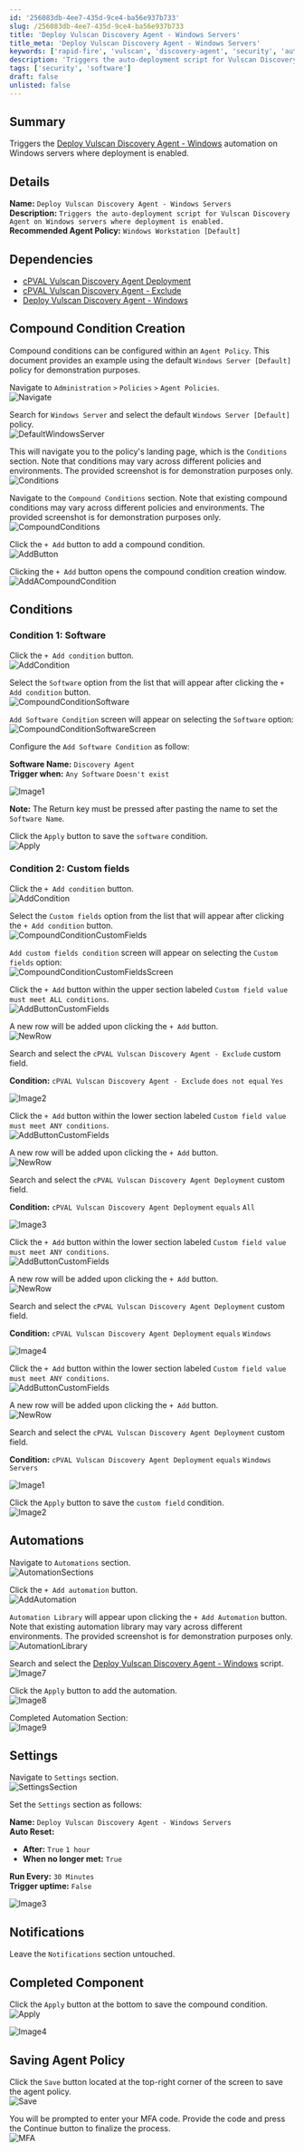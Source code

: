 ```yaml
---
id: '256083db-4ee7-435d-9ce4-ba56e937b733'
slug: /256083db-4ee7-435d-9ce4-ba56e937b733
title: 'Deploy Vulscan Discovery Agent - Windows Servers'
title_meta: 'Deploy Vulscan Discovery Agent - Windows Servers'
keywords: ['rapid-fire', 'vulscan', 'discovery-agent', 'security', 'auto-deploy']
description: 'Triggers the auto-deployment script for Vulscan Discovery Agent on Windows servers where deployment is enabled.'
tags: ['security', 'software']
draft: false
unlisted: false
---
```


## Summary

Triggers the [Deploy Vulscan Discovery Agent - Windows](/docs/63fe40e5-e5c7-4a31-bfdf-32bdb55b6771) automation on Windows servers where deployment is enabled.

## Details

**Name:** `Deploy Vulscan Discovery Agent - Windows Servers`  
**Description:** `Triggers the auto-deployment script for Vulscan Discovery Agent on Windows servers where deployment is enabled.`  
**Recommended Agent Policy:** `Windows Workstation [Default]`

## Dependencies

- [cPVAL Vulscan Discovery Agent Deployment](/docs/317af03f-eb40-4f3f-a0e7-0b1433f2c2e1)
- [cPVAL Vulscan Discovery Agent - Exclude](/docs/685d8bef-ebda-40cb-a997-a7f9a208c837)
- [Deploy Vulscan Discovery Agent - Windows](/docs/63fe40e5-e5c7-4a31-bfdf-32bdb55b6771)

## Compound Condition Creation

Compound conditions can be configured within an `Agent Policy`. This document provides an example using the default `Windows Server [Default]` policy for demonstration purposes.

Navigate to `Administration` `>` `Policies` `>` `Agent Policies`.  
![Navigate](../../../static/img/docs/6cd46a25-ff1e-42db-9bed-9ea70cbaf8c0/agentpolicies.png)

Search for `Windows Server` and select the default `Windows Server [Default]` policy.  
![DefaultWindowsServer](../../../static/img/docs/6cd46a25-ff1e-42db-9bed-9ea70cbaf8c0/defaultwindowsservers.png)

This will navigate you to the policy's landing page, which is the `Conditions` section. Note that conditions may vary across different policies and environments. The provided screenshot is for demonstration purposes only.  
![Conditions](../../../static/img/docs/6cd46a25-ff1e-42db-9bed-9ea70cbaf8c0/windowsserversconditionssection.png)

Navigate to the `Compound Conditions` section. Note that existing compound conditions may vary across different policies and environments. The provided screenshot is for demonstration purposes only.  
![CompoundConditions](../../../static/img/docs/6cd46a25-ff1e-42db-9bed-9ea70cbaf8c0/windowsserverscompoundconditionssection.png)

Click the `+ Add` button to add a compound condition.  
![AddButton](../../../static/img/docs/6cd46a25-ff1e-42db-9bed-9ea70cbaf8c0/addbutton.png)

Clicking the `+ Add` button opens the compound condition creation window.  
![AddACompoundCondition](../../../static/img/docs/6cd46a25-ff1e-42db-9bed-9ea70cbaf8c0/addacompoundcondition.png)

## Conditions

### Condition 1: Software

Click the `+ Add condition` button.  
![AddCondition](../../../static/img/docs/6cd46a25-ff1e-42db-9bed-9ea70cbaf8c0/addcondition.png)

Select the `Software` option from the list that will appear after clicking the `+ Add condition` button.  
![CompoundConditionSoftware](../../../static/img/docs/6cd46a25-ff1e-42db-9bed-9ea70cbaf8c0/compoundconditionsoftware.png)

`Add Software Condition` screen will appear on selecting the `Software` option:  
![CompoundConditionSoftwareScreen](../../../static/img/docs/6cd46a25-ff1e-42db-9bed-9ea70cbaf8c0/compoundconditionsoftwarescreen.png)

Configure the `Add Software Condition` as follow:  

**Software Name:** `Discovery Agent`  
**Trigger when:** `Any Software` `Doesn't exist`  

![Image1](../../../static/img/docs/6cd46a25-ff1e-42db-9bed-9ea70cbaf8c0/image1_1.png)

**Note:** The Return key must be pressed after pasting the name to set the `Software Name`.

Click the `Apply` button to save the `software` condition.  
![Apply](../../../static/img/docs/6cd46a25-ff1e-42db-9bed-9ea70cbaf8c0/apply.png)

### Condition 2: Custom fields

Click the `+ Add condition` button.  
![AddCondition](../../../static/img/docs/6cd46a25-ff1e-42db-9bed-9ea70cbaf8c0/addcondition.png)

Select the `Custom fields` option from the list that will appear after clicking the `+ Add condition` button.  
![CompoundConditionCustomFields](../../../static/img/docs/6cd46a25-ff1e-42db-9bed-9ea70cbaf8c0/compoundconditioncustomfields.png)

`Add custom fields condition` screen will appear on selecting the `Custom fields` option:  
![CompoundConditionCustomFieldsScreen](../../../static/img/docs/6cd46a25-ff1e-42db-9bed-9ea70cbaf8c0/compoundconditioncustomfieldsscreen.png)

Click the `+ Add` button within the upper section labeled `Custom field value must meet ALL conditions`.  
![AddButtonCustomFields](../../../static/img/docs/6cd46a25-ff1e-42db-9bed-9ea70cbaf8c0/addbuttoncustomfields.png)

A new row will be added upon clicking the `+ Add` button.  
![NewRow](../../../static/img/docs/6cd46a25-ff1e-42db-9bed-9ea70cbaf8c0/searchcustomfield.png)

Search and select the `cPVAL Vulscan Discovery Agent - Exclude` custom field.

**Condition:** `cPVAL Vulscan Discovery Agent - Exclude` `does not equal` `Yes`

![Image2](../../../static/img/docs/6cd46a25-ff1e-42db-9bed-9ea70cbaf8c0/image2_1.png)

Click the `+ Add` button within the lower section labeled `Custom field value must meet ANY conditions`.  
![AddButtonCustomFields](../../../static/img/docs/6cd46a25-ff1e-42db-9bed-9ea70cbaf8c0/addbuttoncustomfields.png)

A new row will be added upon clicking the `+ Add` button.  
![NewRow](../../../static/img/docs/6cd46a25-ff1e-42db-9bed-9ea70cbaf8c0/searchcustomfield.png)

Search and select the `cPVAL Vulscan Discovery Agent Deployment` custom field.

**Condition:** `cPVAL Vulscan Discovery Agent Deployment` `equals` `All`

![Image3](../../../static/img/docs/6cd46a25-ff1e-42db-9bed-9ea70cbaf8c0/image3_1.png)

Click the `+ Add` button within the lower section labeled `Custom field value must meet ANY conditions`.  
![AddButtonCustomFields](../../../static/img/docs/6cd46a25-ff1e-42db-9bed-9ea70cbaf8c0/addbuttoncustomfields.png)

A new row will be added upon clicking the `+ Add` button.  
![NewRow](../../../static/img/docs/6cd46a25-ff1e-42db-9bed-9ea70cbaf8c0/searchcustomfield.png)

Search and select the `cPVAL Vulscan Discovery Agent Deployment` custom field.

**Condition:** `cPVAL Vulscan Discovery Agent Deployment` `equals` `Windows`

![Image4](../../../static/img/docs/6cd46a25-ff1e-42db-9bed-9ea70cbaf8c0/image4_1.png)

Click the `+ Add` button within the lower section labeled `Custom field value must meet ANY conditions`.  
![AddButtonCustomFields](../../../static/img/docs/6cd46a25-ff1e-42db-9bed-9ea70cbaf8c0/addbuttoncustomfields.png)

A new row will be added upon clicking the `+ Add` button.  
![NewRow](../../../static/img/docs/6cd46a25-ff1e-42db-9bed-9ea70cbaf8c0/searchcustomfield.png)

Search and select the `cPVAL Vulscan Discovery Agent Deployment` custom field.

**Condition:** `cPVAL Vulscan Discovery Agent Deployment` `equals` `Windows Servers`

![Image1](../../../static/img/docs/256083db-4ee7-435d-9ce4-ba56e937b733/image1.png)

Click the `Apply` button to save the `custom field` condition.  
![Image2](../../../static/img/docs/256083db-4ee7-435d-9ce4-ba56e937b733/image2.png)

## Automations

Navigate to `Automations` section.  
![AutomationSections](../../../static/img/docs/6cd46a25-ff1e-42db-9bed-9ea70cbaf8c0/automationssection.png)

Click the `+ Add automation` button.  
![AddAutomation](../../../static/img/docs/6cd46a25-ff1e-42db-9bed-9ea70cbaf8c0/addautomations.png)

`Automation Library` will appear upon clicking the `+ Add Automation` button. Note that existing automation library may vary across different environments. The provided screenshot is for demonstration purposes only.  
![AutomationLibrary](../../../static/img/docs/6cd46a25-ff1e-42db-9bed-9ea70cbaf8c0/automationlibrary.png)

Search and select the [Deploy Vulscan Discovery Agent - Windows](/docs/63fe40e5-e5c7-4a31-bfdf-32bdb55b6771) script.  
![Image7](../../../static/img/docs/6cd46a25-ff1e-42db-9bed-9ea70cbaf8c0/image7_1.png)

Click the `Apply` button to add the automation.  
![Image8](../../../static/img/docs/6cd46a25-ff1e-42db-9bed-9ea70cbaf8c0/image8_1.png)

Completed Automation Section:  
![Image9](../../../static/img/docs/6cd46a25-ff1e-42db-9bed-9ea70cbaf8c0/image9.png)

## Settings

Navigate to `Settings` section.  
![SettingsSection](../../../static/img/docs/6cd46a25-ff1e-42db-9bed-9ea70cbaf8c0/settingssection.png)

Set the `Settings` section as follows:  

**Name:** `Deploy Vulscan Discovery Agent - Windows Servers`  
**Auto Reset:**

- **After:** `True` `1 hour`
- **When no longer met:** `True`

**Run Every:** `30 Minutes`  
**Trigger uptime:** `False`  

![Image3](../../../static/img/docs/256083db-4ee7-435d-9ce4-ba56e937b733/image3.png)

## Notifications

Leave the `Notifications` section untouched.

## Completed Component

Click the `Apply` button at the bottom to save the compound condition.  
![Apply](../../../static/img/docs/6cd46a25-ff1e-42db-9bed-9ea70cbaf8c0/apply.png)

![Image4](../../../static/img/docs/256083db-4ee7-435d-9ce4-ba56e937b733/image4.png)

## Saving Agent Policy

Click the `Save` button located at the top-right corner of the screen to save the agent policy.  
![Save](../../../static/img/docs/6cd46a25-ff1e-42db-9bed-9ea70cbaf8c0/save.png)

You will be prompted to enter your MFA code. Provide the code and press the Continue button to finalize the process.  
![MFA](../../../static/img/docs/6cd46a25-ff1e-42db-9bed-9ea70cbaf8c0/mfa.png)